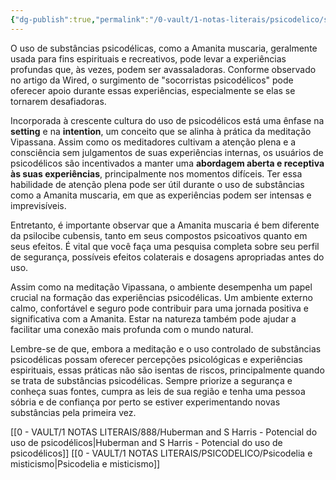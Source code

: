```yaml
---
{"dg-publish":true,"permalink":"/0-vault/1-notas-literais/psicodelico/socorristas-psicodelicos-amanitas-e-vipassana/","dgHomeLink":true,"dgShowLocalGraph":true,"dgShowFileTree":true,"dgEnableSearch":true}
---
```


O uso de substâncias psicodélicas, como a Amanita muscaria, geralmente usada para fins espirituais e recreativos, pode levar a experiências profundas que, às vezes, podem ser avassaladoras. Conforme observado no artigo da Wired, o surgimento de "socorristas psicodélicos" pode oferecer apoio durante essas experiências, especialmente se elas se tornarem desafiadoras.

Incorporada à crescente cultura do uso de psicodélicos está uma ênfase na **setting** e na **intention**, um conceito que se alinha à prática da meditação Vipassana. Assim como os meditadores cultivam a atenção plena e a consciência sem julgamentos de suas experiências internas, os usuários de psicodélicos são incentivados a manter uma **abordagem aberta e receptiva às suas experiências**, principalmente nos momentos difíceis. Ter essa habilidade de atenção plena pode ser útil durante o uso de substâncias como a Amanita muscaria, em que as experiências podem ser intensas e imprevisíveis.

Entretanto, é importante observar que a Amanita muscaria é bem diferente da psilocibe cubensis, tanto em seus compostos psicoativos quanto em seus efeitos. É vital que você faça uma pesquisa completa sobre seu perfil de segurança, possíveis efeitos colaterais e dosagens apropriadas antes do uso. 

Assim como na meditação Vipassana, o ambiente desempenha um papel crucial na formação das experiências psicodélicas. Um ambiente externo calmo, confortável e seguro pode contribuir para uma jornada positiva e significativa com a Amanita. Estar na natureza também pode ajudar a facilitar uma conexão mais profunda com o mundo natural.

Lembre-se de que, embora a meditação e o uso controlado de substâncias psicodélicas possam oferecer percepções psicológicas e experiências espirituais, essas práticas não são isentas de riscos, principalmente quando se trata de substâncias psicodélicas. Sempre priorize a segurança e conheça suas fontes, cumpra as leis de sua região e tenha uma pessoa sóbria e de confiança por perto se estiver experimentando novas substâncias pela primeira vez.

[[0 - VAULT/1 NOTAS LITERAIS/888/Huberman and S Harris - Potencial do uso de psicodélicos\|Huberman and S Harris - Potencial do uso de psicodélicos]]
[[0 - VAULT/1 NOTAS LITERAIS/PSICODELICO/Psicodelia e misticismo\|Psicodelia e misticismo]]